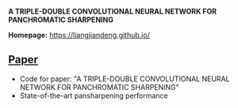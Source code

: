  **A TRIPLE-DOUBLE CONVOLUTIONAL NEURAL NETWORK FOR PANCHROMATIC SHARPENING**

**Homepage:** https://liangjiandeng.github.io/

## [Paper](https://arxiv.org/abs/2112.02237)

- Code for paper: "A TRIPLE-DOUBLE CONVOLUTIONAL NEURAL NETWORK FOR PANCHROMATIC SHARPENING"
- State-of-the-art pansharpening performance

